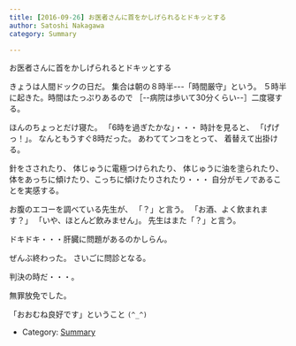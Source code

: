 ```yaml
---
title: [2016-09-26] お医者さんに首をかしげられるとドキッとする
author: Satoshi Nakagawa
category: Summary

---
```


お医者さんに首をかしげられるとドキッとする

 きょうは人間ドックの日だ。
集合は朝の８時半---「時間厳守」という。
５時半に起きた。時間はたっぷりあるので
［--病院は歩いて30分くらい--］二度寝する。

 ほんのちょっとだけ寝た。
「6時を過ぎたかな」・・・
時計を見ると、
「げげっ！」。
なんともうすぐ8時だった。
あわててンコをとって、
着替えて出掛ける。

 針をさされたり、
体じゅうに電極つけられたり、
体じゅうに油を塗られたり、
体をあっちに傾けたり、こっちに傾けたりされたり・・・
自分がモノであることを実感する。

 お腹のエコーを調べている先生が、
「？」と言う。
「お酒、よく飲まれます？」
「いや、ほとんど飲みません」。
先生はまた「？」と言う。

 ドキドキ・・・肝臓に問題があるのかしらん。

 ぜんぶ終わった。
さいごに問診となる。

 判決の時だ・・・。

<!--more-->

 無罪放免でした。

 「おおむね良好です」ということ `(^_^)`

- Category: [Summary](https://merapano.github.io/categories.html#Summary)

